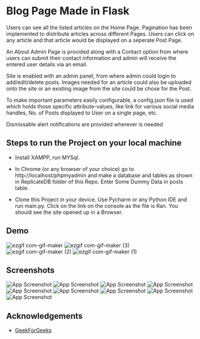 
# Blog Page Made in Flask
Users can see all the listed articles on the Home Page. 
Pagination has been implemented to distribute articles across different Pages. Users can click on any article and that article would be displayed on a seperate Post Page.

An About Admin Page is provided along with a Contact option from where users can submit their contact information and admin will receive the entered user details via an email.

Site is enabled with an admin panel, from where admin could login to add/edit/delete posts.
Images needed for an article could also be uploaded onto the site or an existing image from the site could be chose for the Post.

To make important parameters easily configurable, a config.json file is used which holds those specific attribute-values, like link for various social media handles, No. of Posts displayed to User on a single page, etc.

Dismissable alert notifications are provided wherever is needed

## Steps to run the Project on your local machine

- Install XAMPP, run MYSql.

- In Chrome (or any browser of your choice) go to http://localhost/phpmyadmin and make a database and tables as shown in ReplicateDB folder of this Repo. Enter Some Dummy Data in posts table.

- Clone this Project in your device. Use Pycharm or any Python IDE and run main.py. Click on the link on the console as the file is Ran. You should see the site opened up in a Browser.

## Demo

![ezgif com-gif-maker](https://user-images.githubusercontent.com/64270418/169623551-da48e79f-af16-486d-9c1b-98c65aba34ac.gif)
![ezgif com-gif-maker (3)](https://user-images.githubusercontent.com/64270418/169623556-c1854fa5-8652-457c-bc48-3bbd8620967d.gif)
![ezgif com-gif-maker (2)](https://user-images.githubusercontent.com/64270418/169623559-df0584e1-26bc-42c0-9162-2f3a36693b71.gif)
![ezgif com-gif-maker (1)](https://user-images.githubusercontent.com/64270418/169623561-668ba68e-478c-41fe-ad76-48879ba5386a.gif)


## Screenshots

![App Screenshot](https://d1vg9wkrun3t3k.cloudfront.net/users/5edb2893-05a4-44db-a779-b6d26b6657e7/forever_files/de955d8e-0fc3-4d46-913b-10d2b84f5aa8/original.png?format=jpg&quality=85)
![App Screenshot](https://d1vg9wkrun3t3k.cloudfront.net/users/5edb2893-05a4-44db-a779-b6d26b6657e7/forever_files/156cb531-e973-4f09-bd1d-84d2617784fe/original.png?format=jpg&width=1920&height=1080&quality=85)
![App Screenshot](https://d1vg9wkrun3t3k.cloudfront.net/users/5edb2893-05a4-44db-a779-b6d26b6657e7/forever_files/493ae9b2-3afd-462c-9dfb-5d5e8263c31a/w2048.jpg?format=jpg&width=1920&height=1080&quality=85)
![App Screenshot](https://d1vg9wkrun3t3k.cloudfront.net/users/5edb2893-05a4-44db-a779-b6d26b6657e7/forever_files/33356bcf-247a-4c92-b043-f306079c5d0b/w2048.jpg?format=jpg&width=1920&height=1080&quality=85)
![App Screenshot](https://d1vg9wkrun3t3k.cloudfront.net/users/5edb2893-05a4-44db-a779-b6d26b6657e7/forever_files/5936dc56-ba33-4a9b-bd25-c0da1a51ae27/original.png?format=jpg&width=1920&height=1080&quality=85)
![App Screenshot](https://d1vg9wkrun3t3k.cloudfront.net/users/5edb2893-05a4-44db-a779-b6d26b6657e7/forever_files/3224556b-45b9-4257-8310-632336c7f11b/original.png?format=jpg&width=1920&height=1080&quality=85)
![App Screenshot](https://d1vg9wkrun3t3k.cloudfront.net/users/5edb2893-05a4-44db-a779-b6d26b6657e7/forever_files/6106e596-6f43-467a-8302-dd6da533ab91/original.png?format=jpg&width=1920&height=1080&quality=85)
![App Screenshot](https://d1vg9wkrun3t3k.cloudfront.net/users/5edb2893-05a4-44db-a779-b6d26b6657e7/forever_files/e739b745-98dd-41fb-8e68-df59808e3527/original.png?format=jpg&width=1920&height=1080&quality=85)
![App Screenshot](https://d1vg9wkrun3t3k.cloudfront.net/users/5edb2893-05a4-44db-a779-b6d26b6657e7/forever_files/dc871696-7dbe-45a2-8d7d-806a9cd96d8b/original.png?format=jpg&width=1920&height=1080&quality=85)



## Acknowledgements

 - [GeekForGeeks](https://www.geeksforgeeks.org/)


